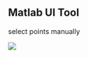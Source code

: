 ## Matlab UI Tool

select points manually

![](https://github.com/ZJUYH/topological_path_planner/raw/master/img/img.png)
